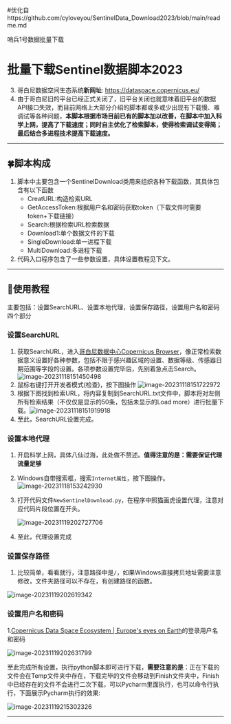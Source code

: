 #优化自https://github.com/cyloveyou/SentinelData_Download2023/blob/main/readme.md

哨兵1号数据批量下载
# 批量下载Sentinel数据脚本2023


3. 哥白尼数据空间生态系统**新网址**: https://dataspace.copernicus.eu/
4. 由于哥白尼旧的平台已经正式关闭了，旧平台关闭也就意味着旧平台的数据API接口失效，而目前网络上大部分介绍的脚本都或多或少出现有下载慢、难调试等各种问题，**本脚本根据市场目前已有的脚本加以改善，在脚本中加入科学上网，提高了下载速度；同时自主优化了检索脚本，使得检索调试变得简；最后结合多进程技术提高下载速度。**

---

## 🍀脚本构成

1. 脚本中主要包含一个SentinelDownload类用来组织各种下载函数，其具体包含有以下函数
   - CreatURL:构造检索URL
   - GetAccessToken:根据用户名和密码获取token（下载文件时需要token+下载链接）
   - Search:根据检索URL检索数据
   - Download1:单个数据文件的下载
   - SingleDownload:单一进程下载
   - MultiDownload:多进程下载
2. 代码入口程序包含了一些参数设置，具体设置教程见下文。

---

## 🌸使用教程

主要包括：设置SearchURL、设置本地代理，设置保存路径，设置用户名和密码四个部分

### 设置SearchURL

1. 获取SearchURL，进入[哥白尼数据中心Copernicus Browser](https://dataspace.copernicus.eu/browser/?zoom=3&lat=25.95804&lng=0&themeId=DEFAULT-THEME&visualizationUrl=https%3A%2F%2Fsh.dataspace.copernicus.eu%2Fogc%2Fwms%2Fa91f72b5-f393-4320-bc0f-990129bd9e63&datasetId=S2_L2A_CDAS&demSource3D="MAPZEN"&cloudCoverage=30)，像正常检索数据意义设置好各种参数，包括不限于感兴趣区域的设置、数据等级、传感器日期范围等字段的设置。各项参数设置完毕后，先别着急点击Search。
   ![image-20231118151450498](https://markdownf.oss-cn-shanghai.aliyuncs.com/mdimg/202311181514712.png)
2. 鼠标右键打开开发者模式(检查)，按下图操作
   ![image-20231118151722972](https://markdownf.oss-cn-shanghai.aliyuncs.com/mdimg/202311181517068.png)
3. 根据下图找到检索URL，将内容复制到SearchURL.txt文件中，脚本将对左侧所有检索结果（不仅仅是显示的50条，包括未显示的Load more）进行批量下载。![image-20231118151919918](https://mmbiz.qpic.cn/mmbiz_png/OTZgt9MuxqeNGKjz4wGrF4gvqMmIEgJLgR7KE0KadNs6UoTV0orsJOGf2FibXQalicYPAswCMNh8h8fQUru9fQeQ/640?wx_fmt=png&from=appmsg)
4. 至此，SearchURL设置完成。

### 设置本地代理

1. 开启科学上网，具体八仙过海，此处做不赘述。**值得注意的是：需要保证代理流量足够**

2. Windows自带搜索框，搜索`Internet属性`，按下图操作。
   ![image-20231118153242930](https://markdownf.oss-cn-shanghai.aliyuncs.com/mdimg/202311181532045.png)

3. 打开代码文件`NewSentinelDownload.py`，在程序中照猫画虎设置代理，注意对应代码片段位置在开头。

   ![image-20231119202727706](https://markdownf.oss-cn-shanghai.aliyuncs.com/mdimg/202311192027753.png)

4. 至此，代理设置完成

### 设置保存路径

1. 比较简单，看看就行，注意路径中是`/`，如果Windows直接拷贝地址需要注意修改，文件夹路径可以不存在，有创建路径的函数。

![image-20231119202619342](https://markdownf.oss-cn-shanghai.aliyuncs.com/mdimg/202311192026382.png)

### 设置用户名和密码

1.[Copernicus Data Space Ecosystem | Europe's eyes on Earth](https://dataspace.copernicus.eu/)的登录用户名和密码

![image-20231119202631799](https://markdownf.oss-cn-shanghai.aliyuncs.com/mdimg/202311192026840.png)

至此完成所有设置，执行python脚本即可进行下载，**需要注意的是**：正在下载的文件会在Temp文件夹中存在，下载完毕的文件会移动到Finish文件夹中，Finish中已经存在的文件不会进行二次下载，可以Pycharm里面执行，也可以命令行执行，下面展示Pycharm执行的效果:

![image-20231119215302326](https://markdownf.oss-cn-shanghai.aliyuncs.com/mdimg/202311192153412.png)

---
